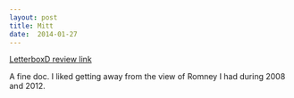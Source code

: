 ```yaml
---
layout: post
title: Mitt 
date:  2014-01-27 
---
```

 
[LetterboxD review link](http://letterboxd.com/samarthbhaskar/film/mitt/)

 A fine doc. I liked getting away from the view of Romney I had during 2008 and 2012. 
